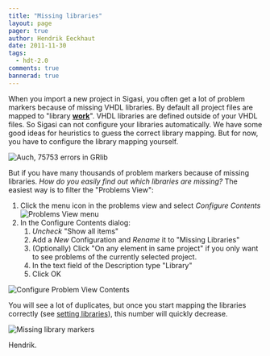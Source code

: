 ```yaml
---
title: "Missing libraries"
layout: page 
pager: true
author: Hendrik Eeckhaut
date: 2011-11-30
tags: 
  - hdt-2.0
comments: true
bannerad: true
---
```



When you import a new project in Sigasi, you often get a lot of problem markers because of missing VHDL libraries. By default all project files are mapped to "library [**work**](/tech/work-not-vhdl-library.html)". VHDL libraries are defined outside of your VHDL files. So Sigasi can not configure your libraries automatically. We have some good ideas for heuristics to guess the correct library mapping. But for now, you have to configure the library mapping yourself.

![Auch, 75753 errors in GRlib](/img/tech/1_gaisler_work_problems.png)

But if you have many thousands of problem markers because of missing libraries. *How do you easily find out which libraries are missing?* The easiest way is to filter the "Problems View":

1. Click the menu icon in the problems view and select *Configure Contents* 
![Problems View menu](/img/tech/2_problems_menu.png)
2. In the Configure Contents dialog:
	1. *Uncheck* "Show all items"
	2. Add a *New* Configuration and *Rename* it to "Missing Libraries"
	3. (Optionally) Click "On any element in same project" if you only want to see problems of the currently selected project.
	4. In the text field of the Description type "Library"
	5. Click OK 

![Configure Problem View Contents](/img/tech/3_configure_problem_contents.png)

You will see a lot of duplicates, but once you start mapping the libraries correctly (see [setting libraries](/manual/libraries#modifying-the-library-configuration)), this number will quickly decrease.

![Missing library markers](/img/tech/4_missing_libraries.png)

Hendrik.